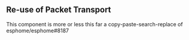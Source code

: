 ## Re-use of Packet Transport

This component is more or less this far a copy-paste-search-replace of esphome/esphome#8187 